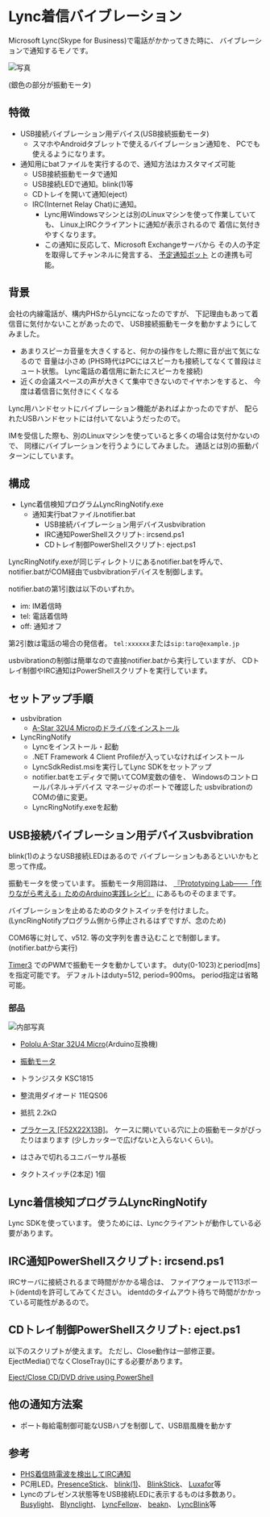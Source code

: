 # Lync着信バイブレーション

Microsoft Lync(Skype for Business)で電話がかかってきた時に、
バイブレーションで通知するモノです。

![写真](../img/usbvibration.jpg)

(銀色の部分が振動モータ)

## 特徴
* USB接続バイブレーション用デバイス(USB接続振動モータ)
	* スマホやAndroidタブレットで使えるバイブレーション通知を、
	  PCでも使えるようになります。
* 通知用にbatファイルを実行するので、通知方法はカスタマイズ可能
	* USB接続振動モータで通知
	* USB接続LEDで通知。blink(1)等
	* CDトレイを開いて通知(eject)
	* IRC(Internet Relay Chat)に通知。
		* Lync用Windowsマシンとは別のLinuxマシンを使って作業していても、
		  Linux上IRCクライアントに通知が表示されるので
		  着信に気付きやすくなります。
		* この通知に反応して、Microsoft Exchangeサーバから
		  その人の予定を取得してチャンネルに発言する、
		  [予定通知ボット](https://github.com/deton/ExchangeAppointmentBot)
		  との連携も可能。

## 背景
会社の内線電話が、構内PHSからLyncになったのですが、
下記理由もあって着信音に気付かないことがあったので、
USB接続振動モータを動かすようにしてみました。

+ あまりスピーカ音量を大きくすると、何かの操作をした際に音が出て気になるので
  音量は小さめ
  (PHS時代はPCにはスピーカも接続してなくて普段はミュート状態。
  Lync電話の着信用に新たにスピーカを接続)
+ 近くの会議スペースの声が大きくて集中できないのでイヤホンをすると、
  今度は着信音に気付きにくくなる

Lync用ハンドセットにバイブレーション機能があればよかったのですが、
配られたUSBハンドセットには付いてないようだったので。

IMを受信した際も、別のLinuxマシンを使っていると多くの場合は気付かないので、
同様にバイブレーションを行うようにしてみました。
通話とは別の振動パターンにしています。

## 構成
* Lync着信検知プログラムLyncRingNotify.exe
	* 通知実行batファイルnotifier.bat
		* USB接続バイブレーション用デバイスusbvibration
		* IRC通知PowerShellスクリプト: ircsend.ps1
		* CDトレイ制御PowerShellスクリプト: eject.ps1

LyncRingNotify.exeが同じディレクトリにあるnotifier.batを呼んで、
notifier.batがCOM経由でusbvibrationデバイスを制御します。

notifier.batの第1引数は以下のいずれか。

* im: IM着信時
* tel: 電話着信時
* off: 通知オフ

第2引数は電話の場合の発信者。
`tel:xxxxxx`または`sip:taro@example.jp`

usbvibrationの制御は簡単なので直接notifier.batから実行していますが、
CDトレイ制御やIRC通知はPowerShellスクリプトを実行しています。

## セットアップ手順
* usbvibration
	* [A-Star 32U4 Microのドライバをインストール](https://www.pololu.com/docs/0J61/6.1)
* LyncRingNotify
	* Lyncをインストール・起動
	* .NET Framework 4 Client Profileが入っていなければインストール
	* LyncSdkRedist.msiを実行してLync SDKをセットアップ
	* notifier.batをエディタで開いてCOM変数の値を、
	  Windowsのコントロールパネル→デバイス マネージャのポートで確認した
	  usbvibrationのCOMの値に変更。
	* LyncRingNotify.exeを起動

## USB接続バイブレーション用デバイスusbvibration
blink(1)のようなUSB接続LEDはあるので
バイブレーションもあるといいかもと思って作成。

振動モータを使っています。
振動モータ用回路は、
[『Prototyping Lab――「作りながら考える」ためのArduino実践レシピ』](http://www.oreilly.co.jp/books/9784873114538/)
にあるものそのままです。

バイブレーションを止めるためのタクトスイッチを付けました。
(LyncRingNotifyプログラム側から停止されるはずですが、念のため)

COM6等に対して、v512. 等の文字列を書き込むことで制御します。
(notifier.batから実行)

[Timer3](https://www.pjrc.com/teensy/td_libs_TimerOne.html)
でのPWMで振動モータを動かしています。
duty(0-1023)とperiod[ms]を指定可能です。
デフォルトはduty=512, period=900ms。
period指定は省略可能。

### 部品
![内部写真](../img/usbvibration-inside.jpg)

+ [Pololu A-Star 32U4 Micro](https://www.switch-science.com/catalog/1748/)(Arduino互換機)
+ [振動モータ](http://www.sengoku.co.jp/mod/sgk_cart/detail.php?code=EEHD-4HSR)
+ トランジスタ KSC1815
+ 整流用ダイオード 11EQS06
+ 抵抗 2.2kΩ

+ [プラケース [F52X22X13B]](http://www.aitendo.com/product/5186)。
  ケースに開いている穴に上の振動モータがぴったりはまります
  (少しカッターで広げないと入らないくらい)。
+ はさみで切れるユニバーサル基板
+ タクトスイッチ(2本足) 1個

## Lync着信検知プログラムLyncRingNotify
Lync SDKを使っています。
使うためには、Lyncクライアントが動作している必要があります。

## IRC通知PowerShellスクリプト: ircsend.ps1
IRCサーバに接続されるまで時間がかかる場合は、
ファイアウォールで113ポート(identd)を許可してみてください。
identdのタイムアウト待ちで時間がかかっている可能性があるので。

## CDトレイ制御PowerShellスクリプト: eject.ps1
以下のスクリプトが使えます。
ただし、Close動作は一部修正要。
EjectMedia()でなくCloseTray()にする必要があります。

[Eject/Close CD/DVD drive using PowerShell](https://gallery.technet.microsoft.com/scriptcenter/EjectClose-CDDVD-drive-56d39361)

## 他の通知方法案
* ポート毎給電制御可能なUSBハブを制御して、USB扇風機を動かす

## 参考
* [PHS着信時電波を検出してIRC通知](https://github.com/deton/phsringnotify)
* PC用LED。[PresenceStick](https://github.com/deton/presencestick)、
  [blink(1)](http://blink1.thingm.com/)、
  [BlinkStick](http://www.blinkstick.com/)、
  [Luxafor](http://internet.watch.impress.co.jp/docs/yajiuma/20150123_684991.html)等
* Lyncのプレゼンス状態等をUSB接続LEDに表示するものは多数あり。
  [Busylight](http://www.link-corp.co.jp/busylight/)、
  [Blynclight](http://www.blynclight.com/)、
  [LyncFellow](http://glueckkanja.github.io/LyncFellow/)、
  [beakn](https://github.com/jonbgallant/beakn)、
  [LyncBlink](https://github.com/benbong/LyncBlink)等
